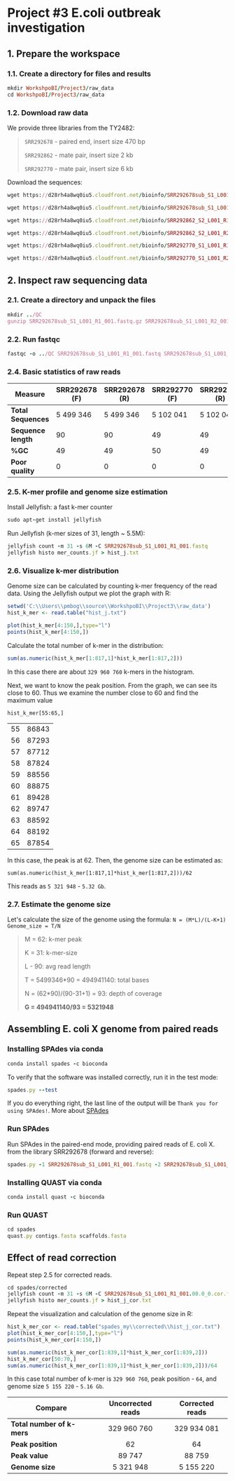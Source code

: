 # Project #3 E.coli outbreak investigation 

## 1. Prepare the workspace

### 1.1. Create a directory for files and results

```ruby
mkdir WorkshpoBI/Project3/raw_data
cd WorkshpoBI/Project3/raw_data
```

### 1.2. Download raw data

We provide three libraries from the TY2482:

> `SRR292678` - paired end, insert size 470 bp
>
> `SRR292862` - mate pair, insert size 2 kb
>
> `SRR292770` - mate pair, insert size 6 kb

Download the sequences:

```ruby
wget https://d28rh4a8wq0iu5.cloudfront.net/bioinfo/SRR292678sub_S1_L001_R1_001.fastq.gz

wget https://d28rh4a8wq0iu5.cloudfront.net/bioinfo/SRR292678sub_S1_L001_R2_001.fastq.gz

wget https://d28rh4a8wq0iu5.cloudfront.net/bioinfo/SRR292862_S2_L001_R1_001.fastq.gz

wget https://d28rh4a8wq0iu5.cloudfront.net/bioinfo/SRR292862_S2_L001_R2_001.fastq.gz

wget https://d28rh4a8wq0iu5.cloudfront.net/bioinfo/SRR292770_S1_L001_R1_001.fastq.gz

wget https://d28rh4a8wq0iu5.cloudfront.net/bioinfo/SRR292770_S1_L001_R2_001.fastq.gz
```
## 2. Inspect raw sequencing data

### 2.1. Create a directory and unpack the files

```ruby
mkdir ../QC
gunzip SRR292678sub_S1_L001_R1_001.fastq.gz SRR292678sub_S1_L001_R2_001.fastq.gz SRR292770_S1_L001_R1_001.fastq.gz SRR292770_S1_L001_R2_001.fastq.gz SRR292862_S2_L001_R1_001.fastq.gz SRR292862_S2_L001_R2_001.fastq.gz
```
### 2.2. Run fastqc

```ruby
fastqc -o ../QC SRR292678sub_S1_L001_R1_001.fastq SRR292678sub_S1_L001_R2_001.fastq SRR292770_S1_L001_R1_001.fastq SRR292770_S1_L001_R2_001.fastq SRR292862_S2_L001_R1_001.fastq SRR292862_S2_L001_R2_001.fastq
```

### 2.4. Basic statistics of raw reads

| **Measure**         | **SRR292678 (F)** | **SRR292678 (R)** | **SRR292770 (F)** | **SRR292770 (R)** | **SRR292862 (F)** | **SRR292862 (R)** |
|---------------------|-------------------|-------------------|-------------------|-------------------|-------------------|-------------------|
| **Total Sequences** | 5 499 346           | 5 499 346           | 5 102 041           | 5 102 041           | 5 102 041           | 5 102 041           |
| **Sequence length** | 90                | 90                | 49                | 49                | 49                | 49                |
| **%GC**             | 49                | 49                | 50                | 49                | 50                | 49                |
| **Poor quality**   | 0                 | 0                 | 0                 | 0                 | 0                 | 0                 |


### 2.5. K-mer profile and genome size estimation

Install Jellyfish: a fast k-mer counter
```ruby
sudo apt-get install jellyfish
```

Run Jellyfish (k-mer sizes of 31, length ~ 5.5M):
```ruby
jellyfish count -m 31 -s 6M -C SRR292678sub_S1_L001_R1_001.fastq
jellyfish histo mer_counts.jf > hist_j.txt
```
### 2.6. Visualize k-mer distribution
Genome size can be calculated by counting k-mer frequency of the read data. Using the Jellyfish output we plot the graph with R:

```r
setwd('C:\\Users\\pmbog\\source\\WorkshpoBI\\Project3\\raw_data')
hist_k_mer <- read.table("hist_j.txt")

plot(hist_k_mer[4:150,],type="l")
points(hist_k_mer[4:150,])
```
Calculate the total number of k-mer in the distribution:

```r
sum(as.numeric(hist_k_mer[1:817,1]*hist_k_mer[1:817,2]))
```
In this case there are about `329 960 760` k-mers in the histogram.

Next, we want to know the peak position. From the graph, we can see its close to 60. Thus we examine the number close to 60 and find the maximum value
```
hist_k_mer[55:65,]
```
|    |       |
|----|-------|
| 55 | 86843 |
| 56 | 87293 |
| 57 | 87712 |
| 58 | 87824 |
| 59 | 88556 |
| 60 | 88875 |
| 61 | 89428 |
| 62 | 89747 |
| 63 | 88592 |
| 64 | 88192 |
| 65 | 87854 |

In this case, the peak is at 62. Then, the genome size can be estimated as:

```
sum(as.numeric(hist_k_mer[1:817,1]*hist_k_mer[1:817,2]))/62
```
This reads as `5 321 948` - `5.32 Gb`.

### 2.7. Estimate the genome size 

Let's calculate the size of the genome using the formula: 
`N = (M*L)/(L-K+1)`
`Genome_size = T/N`
> M = 62: k-mer peak
>
> K = 31: k-mer-size
>
> L - 90: avg read length
>
> T = 5499346*90 = 494941140: total bases
>
> N = (62*90)/(90-31+1) = 93: depth of coverage
>
> **G = 494941140/93 = 5321948**

## Assembling E. coli X genome from paired reads

### Installing SPAdes via conda

```ruby
conda install spades -c bioconda
```

To verify that the software was installed correctly, run it in the test mode:
```ruby
spades.py --test
```
If you do everything right, the last line of the output will be `Thank you for using SPAdes!`. More about [SPAdes](https://cab.spbu.ru/software/spades/)

### Run SPAdes
Run SPAdes in the paired-end mode, providing paired reads of E. coli X. from the library SRR292678 (forward and reverse):
 ```ruby
spades.py -1 SRR292678sub_S1_L001_R1_001.fastq -2 SRR292678sub_S1_L001_R2_001.fastq -o spades
```
### Installing QUAST via conda

```ruby
conda install quast -c bioconda
```
### Run QUAST
```ruby
cd spades
quast.py contigs.fasta scaffolds.fasta
```

## Effect of read correction
Repeat step 2.5 for corrected reads.

```ruby
cd spades/corrected
jellyfish count -m 31 -s 6M -C SRR292678sub_S1_L001_R1_001.00.0_0.cor.fastq
jellyfish histo mer_counts.jf > hist_j_cor.txt
```
Repeat the visualization and calculation of the genome size in R:
```r
hist_k_mer_cor <- read.table("spades_my\\corrected\\hist_j_cor.txt")
plot(hist_k_mer_cor[4:150,],type="l")
points(hist_k_mer_cor[4:150,])

sum(as.numeric(hist_k_mer_cor[1:839,1]*hist_k_mer_cor[1:839,2]))
hist_k_mer_cor[50:70,]
sum(as.numeric(hist_k_mer_cor[1:839,1]*hist_k_mer_cor[1:839,2]))/64
```
In this case total number of k-mer is `329 960 760`, peak position - `64`, and genome size `5 155 220` - `5.16 Gb`.

 Compare                   | **Uncorrected reads** | **Corrected reads** 
---------------------------|:---------------------:|:-------------------:
 **Total number of k-mers** | 329 960 760           | 329 934 081         
 **Peak position**           | 62                    | 64                  
 **Peak value**              | 89 747                | 88 759              
 **Genome size**             | 5 321 948             | 5 155 220   
